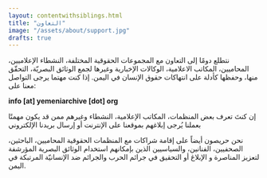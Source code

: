 ```yaml
---
layout: contentwithsiblings.html
title: "التعاون"
image: "/assets/about/support.jpg"
drafts: true
---
```


نتطلع دومًا إلى التعاون مع المجموعات الحقوقية المختلفة، النشطاء الإعلاميين، المحاميين، المكاتب الاعلامية، الوكالات الإخبارية وغيرها لجمع الوثائق البصريّة، التحقّق منها، وحفظها كأدلة على انتهاكات حقوق الإنسان في اليمن. إذا كنت مهتما يرجى التواصل معنا على:

**info [at] yemeniarchive [dot] org**

إن كنتَ تعرف بعض المنظمات، المكاتب الإعلامية، النشطاء وغيرهم ممن قد يكون مهمتًا بعملنا يُرجى إبلاغهم بموقعنا على الإنترنت أو إرسال بريدنا الإلكتروني


نحن حريصون أيضاً على إقامة شراكات مع المنظمات الحقوقية المحاميين، الباحثين، الصحفيين، الفنانين، والسياسيين الذين بإمكانهم استخدام الوثائق البصرية المؤرشفة لتعزيز المناصرة و الإبلاغ أو التحقيق في جرائم الحرب والجرائم ضد الإنسانيّة المرتبكة في اليمن.

